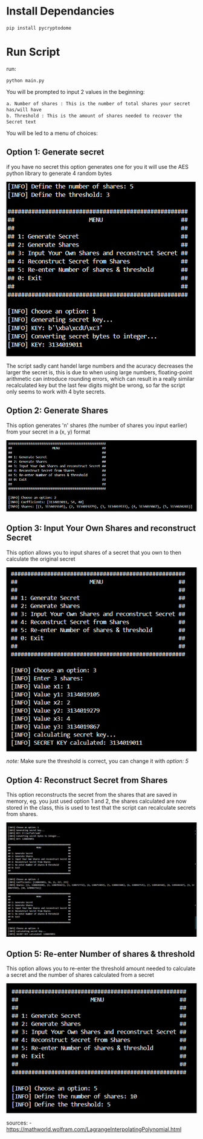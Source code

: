 # Install Dependancies

    pip install pycryptodome

# Run Script
run:

    python main.py

You will be prompted to input 2 values in the beginning:

    a. Number of shares : This is the number of total shares your secret has/will have
    b. Threshold : This is the amount of shares needed to recover the Secret text

You will be led to a menu of choices:

## Option 1: Generate secret

if you have no secret this option generates one for you it will use the AES python library to generate 4 random bytes

![Alt text](pictures/option1.png)

The script sadly cant handel large numbers and the acuracy decreases the larger the secret is, this is due to when using large numbers, floating-point arithmetic can introduce rounding errors, which can result in a really similar recalculated key but the last few digits might be wrong, so far the script only seems to work with 4 byte secrets.

## Option 2: Generate Shares

This option generates 'n' shares (the number of shares you input earlier) from your secret in a (x, y) format     

![Alt text](pictures/option2.png)

## Option 3: Input Your Own Shares and reconstruct Secret

This option allows you to input shares of a secret that you own to then calculate the original secret
    


![Alt text](pictures/option3.png)

*note:* Make sure the threshold is correct, you can change it with *option: 5*

## Option 4: Reconstruct Secret from Shares

This option reconstructs the secret from the shares that are saved in memory, eg. you just used option 1 and 2, the shares calculated are now stored in the class, this is used to test that the script can recalculate secrets from shares.

![Alt text](pictures/option4.png)

## Option 5: Re-enter Number of shares & threshold

This option allows you to re-enter the threshold amount needed to calculate a secret and the number of shares calculated from a secret

![Alt text](pictures/option5.png)

sources:
    - https://mathworld.wolfram.com/LagrangeInterpolatingPolynomial.html